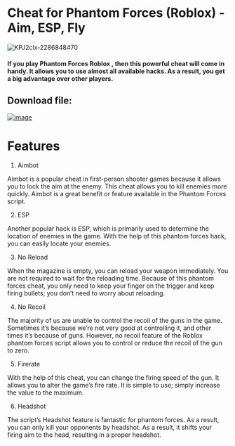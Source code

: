 # Cheat for Phantom Forces (Roblox) - Aim, ESP, Fly

![KPJ2clx-2286848470](https://github.com/user-attachments/assets/dc762253-aed0-44b8-bf47-a6055c6ff00f)

####  If you play Phantom Forces Roblox , then this powerful cheat will come in handy. It allows you to use almost all available hacks. As a result, you get a big advantage over other players.


## Download file: 
[![image](https://i.imgur.com/1La1HKf.png)]()

# Features
1. Aimbot

Aimbot is a popular cheat in first-person shooter games because it allows you to lock the aim at the enemy. This cheat allows you to kill enemies more quickly. Aimbot is a great benefit or feature available in the Phantom Forces script.

2. ESP

Another popular hack is ESP, which is primarily used to determine the location of enemies in the game. With the help of this phantom forces hack, you can easily locate your enemies.

3. No Reload

When the magazine is empty, you can reload your weapon immediately. You are not required to wait for the reloading time. Because of this phantom forces cheat, you only need to keep your finger on the trigger and keep firing bullets; you don’t need to worry about reloading.

4. No Recoil

The majority of us are unable to control the recoil of the guns in the game. Sometimes it’s because we’re not very good at controlling it, and other times it’s because of guns. However, no recoil feature of the Roblox phantom forces script allows you to control or reduce the recoil of the gun to zero.

5. Firerate

With the help of this cheat, you can change the firing speed of the gun. It allows you to alter the game’s fire rate. It is simple to use; simply increase the value to the maximum.

6. Headshot

The script’s Headshot feature is fantastic for phantom forces. As a result, you can only kill your opponents by headshot. As a result, it shifts your firing aim to the head, resulting in a proper headshot.


